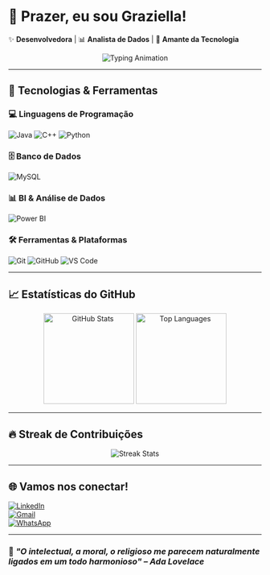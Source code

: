 # 💖 Prazer, eu sou Graziella!  

✨ **Desenvolvedora** | 📊 **Analista de Dados** | 🌸 **Amante da Tecnologia**

<div align="center">
  <img src="https://readme-typing-svg.demolab.com?font=Fira+Code&size=25&duration=3000&pause=1000&color=FF69B4&center=true&vCenter=true&width=500&lines=Java+%7C+C%2B%2B+%7C+Python;MySQL+%7C+PowerBI;Dados+por+amor+%F0%9F%92%96" alt="Typing Animation" />
</div>


---

## 🧰 Tecnologias & Ferramentas  

### 💻 Linguagens de Programação  
![Java](https://img.shields.io/badge/Java-ffb6c1?style=for-the-badge&logo=openjdk&logoColor=white)
![C++](https://img.shields.io/badge/C%2B%2B-ffb6c1?style=for-the-badge&logo=c%2B%2B&logoColor=white)
![Python](https://img.shields.io/badge/Python-ffb6c1?style=for-the-badge&logo=python&logoColor=white)

### 🗄️ Banco de Dados  
![MySQL](https://img.shields.io/badge/MySQL-ffb6c1?style=for-the-badge&logo=mysql&logoColor=white)

### 📊 BI & Análise de Dados  
![Power BI](https://img.shields.io/badge/Power_BI-ffb6c1?style=for-the-badge&logo=powerbi&logoColor=white)

### 🛠️ Ferramentas & Plataformas  
![Git](https://img.shields.io/badge/Git-ffb6c1?style=for-the-badge&logo=git&logoColor=white)
![GitHub](https://img.shields.io/badge/GitHub-ffb6c1?style=for-the-badge&logo=github&logoColor=white)
![VS Code](https://img.shields.io/badge/VS_Code-ffb6c1?style=for-the-badge&logo=visual-studio-code&logoColor=white)

---

## 📈 Estatísticas do GitHub  

<div align="center">
  <img height="180em" src="https://github-readme-stats.vercel.app/api?username=grazisreis&show_icons=true&theme=dracula&hide_border=true&bg_color=fff0f5&title_color=FF69B4&text_color=DB7093&icon_color=FF69B4" alt="GitHub Stats" />
  <img height="180em" src="https://github-readme-stats.vercel.app/api/top-langs/?username=grazisreis&layout=compact&langs_count=7&theme=dracula&hide_border=true&bg_color=fff0f5&title_color=FF69B4&text_color=DB7093" alt="Top Languages" />
</div>

---

## 🔥 Streak de Contribuições  

<div align="center">
  <img src="https://streak-stats.demolab.com?user=grazisreis&theme=dracula&background=fff0f5&dates=FF69B4&stroke=FF69B4&ring=FF69B4&fire=FF69B4&currStreakNum=FF69B4" alt="Streak Stats"/>
</div>

---

## 🌐 Vamos nos conectar!  

[![LinkedIn](https://img.shields.io/badge/LinkedIn-ff69b4?style=for-the-badge&logo=linkedin&logoColor=white)](https://www.linkedin.com/in/seu-linkedin/)  
[![Gmail](https://img.shields.io/badge/Gmail-ff69b4?style=for-the-badge&logo=gmail&logoColor=white)](mailto:gsreisdejesus@gmail.com)  
[![WhatsApp](https://img.shields.io/badge/WhatsApp-ff69b4?style=for-the-badge&logo=whatsapp&logoColor=white)](https://wa.me/5571992120196)


---

### 🌷 *"O intelectual, a moral, o religioso me parecem naturalmente ligados em um todo harmonioso" – Ada Lovelace*
